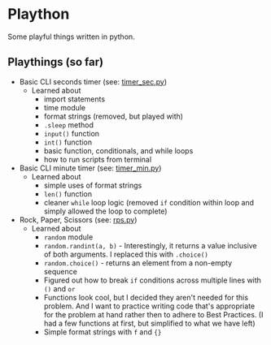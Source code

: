 # Plaython

Some playful things written in python.

## Playthings (so far)

- Basic CLI seconds timer (see: [timer_sec.py](./timer_sec.py))
  - Learned about
    - import statements
    - time module
    - format strings (removed, but played with)
    - `.sleep` method
    - `input()` function
    - `int()` function
    - basic function, conditionals, and while loops
    - how to run scripts from terminal
- Basic CLI minute timer (see: [timer_min.py](./timer_min.py))
  - Learned about
    - simple uses of format strings
    - `len()` function
    - cleaner `while` loop logic (removed `if` condition within loop and simply allowed the loop to complete)
- Rock, Paper, Scissors (see: [rps.py](./rps.py))
  - Learned about
    - `random` module
    - `random.randint(a, b)` - Interestingly, it returns a value inclusive of both arguments. I replaced this with `.choice()`
    - `random.choice()` - returns an element from a non-empty sequence
    - Figured out how to break `if` conditions across multiple lines with `()` and `or`
    - Functions look cool, but I decided they aren't needed for this problem. And I want to practice writing code that's appropriate for the problem at hand rather then to adhere to Best Practices. (I had a few functions at first, but simplified to what we have left)
    - Simple format strings with `f` and `{}`
